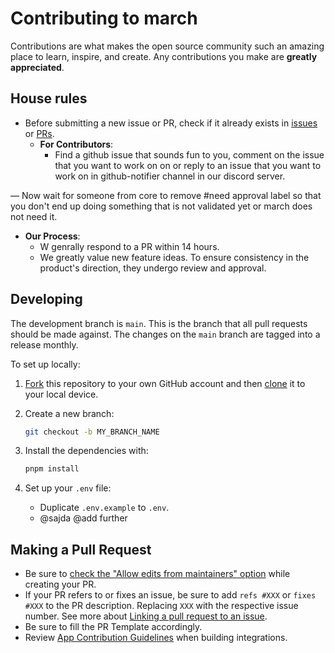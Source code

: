 # Contributing to march

Contributions are what makes the open source community such an amazing place to learn, inspire, and create. Any contributions you make are **greatly appreciated**.

## House rules

- Before submitting a new issue or PR, check if it already exists in [issues](https://github.com/marchhq/march/issues) or [PRs](https://github.com/marchhq/march/pulls).
  - **For Contributors**:
    - Find a github issue that sounds fun to you, comment on the issue that you want to work on on or reply to an issue that you want to work on in ⁠github-notifier channel in our discord server.

— Now wait for someone from core to remove #need approval label so that you don't end up doing something that is not validated yet or march does not need it.

  - **Our Process**:
    - W genrally respond to a PR within 14 hours.
    - We greatly value new feature ideas. To ensure consistency in the product's direction, they undergo review and approval.


## Developing

The development branch is `main`. This is the branch that all pull
requests should be made against. The changes on the `main`
branch are tagged into a release monthly.

To set up locally:

1. [Fork](https://github.com/marchhq/march/fork/) this repository to your
   own GitHub account and then
   [clone](https://help.github.com/articles/cloning-a-repository/) it to your local device.
2. Create a new branch:

   ```sh
   git checkout -b MY_BRANCH_NAME
   ```

4. Install the dependencies with:

   ```sh
   pnpm install
   ```

5. Set up your `.env` file:

   - Duplicate `.env.example` to `.env`.
   - @sajda @add further

## Making a Pull Request

- Be sure to [check the "Allow edits from maintainers" option](https://docs.github.com/en/pull-requests/collaborating-with-pull-requests/working-with-forks/allowing-changes-to-a-pull-request-branch-created-from-a-fork) while creating your PR.
- If your PR refers to or fixes an issue, be sure to add `refs #XXX` or `fixes #XXX` to the PR description. Replacing `XXX` with the respective issue number. See more about [Linking a pull request to an issue](https://docs.github.com/en/issues/tracking-your-work-with-issues/linking-a-pull-request-to-an-issue).
- Be sure to fill the PR Template accordingly.
- Review [App Contribution Guidelines](./packages/app-store/CONTRIBUTING.md) when building integrations.
